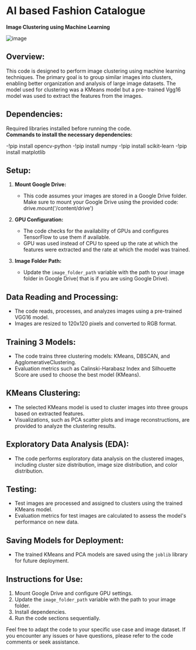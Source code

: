 # AI based Fashion Catalogue
**Image Clustering using Machine Learning**

![image](https://github.com/Msgasu/AI-based-Fashion-Catalogue-Final-Project/assets/148695396/fa1c9a9e-931d-4bdd-9350-084e221db612)


## Overview:

This code is designed to perform image clustering using machine learning techniques. 
The primary goal is to group similar images into clusters, enabling better organization and analysis of large image datasets.
The model used for clustering was a KMeans model but a pre- trained Vgg16 model was used to extract the features from the images.

## Dependencies:
Required libraries installed before running the code.  
**Commands to install the necessary dependencies:**

   -!pip install opencv-python
   -!pip install numpy
   -!pip install scikit-learn
   -!pip install matplotlib

## Setup:

1. **Mount Google Drive:**
   - This code assumes your images are stored in a Google Drive folder. Make sure to mount your Google Drive using the provided code:
   drive.mount('/content/drive')


2. **GPU Configuration:**
   - The code checks for the availability of GPUs and configures TensorFlow to use them if available.
   - GPU was used instead of CPU to speed up the rate at which the features were extracted and the rate at which the model was trained.

3. **Image Folder Path:**
   - Update the `image_folder_path` variable with the path to your image folder in Google Drive( that is if you are using Google Drive).

## Data Reading and Processing:

- The code reads, processes, and analyzes images using a pre-trained VGG16 model.
- Images are resized to 120x120 pixels and converted to RGB format.

## Training 3 Models:

- The code trains three clustering models: KMeans, DBSCAN, and AgglomerativeClustering.
- Evaluation metrics such as Calinski-Harabasz Index and Silhouette Score are used to choose the best model (KMeans).

## KMeans Clustering:

- The selected KMeans model is used to cluster images into three groups based on extracted features.
- Visualizations, such as PCA scatter plots and image reconstructions, are provided to analyze the clustering results.

## Exploratory Data Analysis (EDA):

- The code performs exploratory data analysis on the clustered images, including cluster size distribution, image size distribution, and color distribution.

## Testing:

- Test images are processed and assigned to clusters using the trained KMeans model.
- Evaluation metrics for test images are calculated to assess the model's performance on new data.

## Saving Models for Deployment:

- The trained KMeans and PCA models are saved using the `joblib` library for future deployment.

## Instructions for Use:

1. Mount Google Drive and configure GPU settings.
2. Update the `image_folder_path` variable with the path to your image folder.
3. Install dependencies.
4. Run the code sections sequentially.

Feel free to adapt the code to your specific use case and image dataset. If you encounter any issues or have questions, please refer to the code comments or seek assistance.

